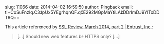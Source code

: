 slug:    11066
date:    2014-04-02 16:59:50
author:  Pingback
email:   tI+CoSuFnzIq.C33pUx5YEgrhqnQF.qXE292MGpMaYtiLAbDDrImDJ9YlTxDDT6Q==

This article referenced by <a
href="https://www.entrust.com/ssl-review-march-2014-part-2/">SSL
Review: March 2014, part 2 | Entrust, Inc.</a>:

> [&#8230;] Should new web features be HTTPS only? [&#8230;]
